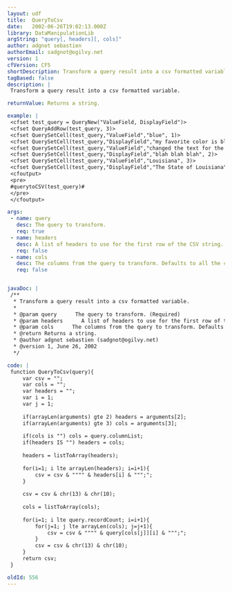 ```yaml
---
layout: udf
title:  QueryToCsv
date:   2002-06-26T19:02:13.000Z
library: DataManipulationLib
argString: "query[, headers][, cols]"
author: adgnot sebastien
authorEmail: sadgnot@ogilvy.net
version: 1
cfVersion: CF5
shortDescription: Transform a query result into a csv formatted variable.
tagBased: false
description: |
 Transform a query result into a csv formatted variable.

returnValue: Returns a string.

example: |
 <cfset test_query = QueryNew("ValueField, DisplayField")>
 <cfset QueryAddRow(test_query, 3)>
 <cfset QuerySetCell(test_query,"ValueField","blue", 1)>
 <cfset QuerySetCell(test_query,"DisplayField","my favorite color is blue", 1)>
 <cfset QuerySetCell(test_query,"ValueField","changed the text for the heck of it", 2)>
 <cfset QuerySetCell(test_query,"DisplayField","blah blah blah", 2)>
 <cfset QuerySetCell(test_query,"ValueField","Louisiana", 3)>
 <cfset QuerySetCell(test_query,"DisplayField","The State of Louisiana", 3)>
 <cfoutput>
 <pre>
 #querytoCSV(test_query)#
 </pre>
 </cfoutput>

args:
 - name: query
   desc: The query to transform.
   req: true
 - name: headers
   desc: A list of headers to use for the first row of the CSV string. Defaults to cols.
   req: false
 - name: cols
   desc: The columns from the query to transform. Defaults to all the columns.
   req: false


javaDoc: |
 /**
  * Transform a query result into a csv formatted variable.
  * 
  * @param query      The query to transform. (Required)
  * @param headers      A list of headers to use for the first row of the CSV string. Defaults to cols. (Optional)
  * @param cols      The columns from the query to transform. Defaults to all the columns. (Optional)
  * @return Returns a string. 
  * @author adgnot sebastien (sadgnot@ogilvy.net) 
  * @version 1, June 26, 2002 
  */

code: |
 function QueryToCsv(query){
     var csv = "";
     var cols = "";
     var headers = "";
     var i = 1;
     var j = 1;
     
     if(arrayLen(arguments) gte 2) headers = arguments[2];
     if(arrayLen(arguments) gte 3) cols = arguments[3];
     
     if(cols is "") cols = query.columnList;
     if(headers IS "") headers = cols;
     
     headers = listToArray(headers);
     
     for(i=1; i lte arrayLen(headers); i=i+1){
         csv = csv & """" & headers[i] & """;";
     }
 
     csv = csv & chr(13) & chr(10);
     
     cols = listToArray(cols);
     
     for(i=1; i lte query.recordCount; i=i+1){
         for(j=1; j lte arrayLen(cols); j=j+1){
             csv = csv & """" & query[cols[j]][i] & """;";
         }        
         csv = csv & chr(13) & chr(10);
     }
     return csv;
 }

oldId: 556
---
```


